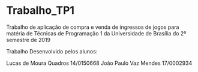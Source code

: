 ﻿# Trabalho_TP1

Trabalho de aplicação de compra e venda de ingressos de jogos
para matéria de Técnicas de Programação 1 
da Universidade de Brasília do 2º semestre de 2019

Trabalho Desenvolvido pelos alunos:

Lucas de Moura Quadros	14/0150668
João Paulo Vaz Mendes 17/0002934



